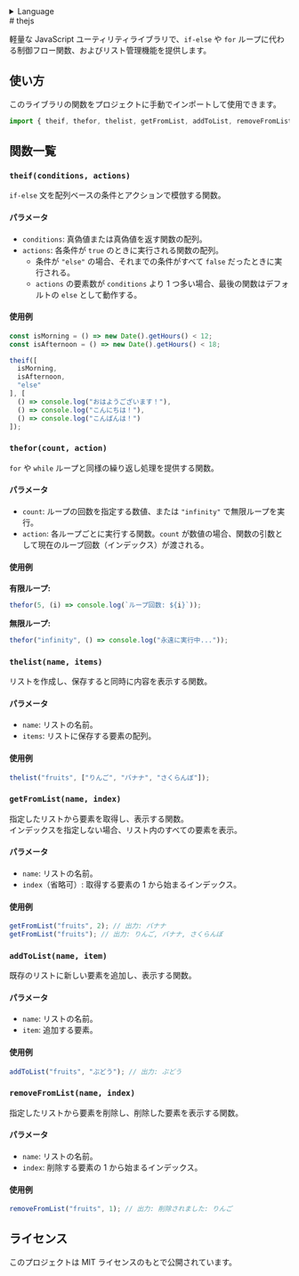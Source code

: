 <details><summary>Language</summary>

🇬🇧[English in README](README.md) <br>
🇨🇳[中文版README](README-CHI.md)

</details>
# thejs

軽量な JavaScript ユーティリティライブラリで、`if-else` や `for` ループに代わる制御フロー関数、およびリスト管理機能を提供します。

## 使い方

このライブラリの関数をプロジェクトに手動でインポートして使用できます。

```js
import { theif, thefor, thelist, getFromList, addToList, removeFromList } from "./thejs.js";
```

## 関数一覧

### `theif(conditions, actions)`

`if-else` 文を配列ベースの条件とアクションで模倣する関数。

#### パラメータ
- `conditions`: 真偽値または真偽値を返す関数の配列。
- `actions`: 各条件が `true` のときに実行される関数の配列。
  - 条件が `"else"` の場合、それまでの条件がすべて `false` だったときに実行される。
  - `actions` の要素数が `conditions` より 1 つ多い場合、最後の関数はデフォルトの `else` として動作する。

#### 使用例

```js
const isMorning = () => new Date().getHours() < 12;
const isAfternoon = () => new Date().getHours() < 18;

theif([
  isMorning,
  isAfternoon,
  "else"
], [
  () => console.log("おはようございます！"),
  () => console.log("こんにちは！"),
  () => console.log("こんばんは！")
]);
```

### `thefor(count, action)`

`for` や `while` ループと同様の繰り返し処理を提供する関数。

#### パラメータ
- `count`: ループの回数を指定する数値、または `"infinity"` で無限ループを実行。
- `action`: 各ループごとに実行する関数。`count` が数値の場合、関数の引数として現在のループ回数（インデックス）が渡される。

#### 使用例

**有限ループ:**
```js
thefor(5, (i) => console.log(`ループ回数: ${i}`));
```

**無限ループ:**
```js
thefor("infinity", () => console.log("永遠に実行中..."));
```

### `thelist(name, items)`

リストを作成し、保存すると同時に内容を表示する関数。

#### パラメータ
- `name`: リストの名前。
- `items`: リストに保存する要素の配列。

#### 使用例
```js
thelist("fruits", ["りんご", "バナナ", "さくらんぼ"]);
```

### `getFromList(name, index)`

指定したリストから要素を取得し、表示する関数。  
インデックスを指定しない場合、リスト内のすべての要素を表示。

#### パラメータ
- `name`: リストの名前。
- `index`（省略可）: 取得する要素の 1 から始まるインデックス。

#### 使用例
```js
getFromList("fruits", 2); // 出力: バナナ
getFromList("fruits"); // 出力: りんご, バナナ, さくらんぼ
```

### `addToList(name, item)`

既存のリストに新しい要素を追加し、表示する関数。

#### パラメータ
- `name`: リストの名前。
- `item`: 追加する要素。

#### 使用例
```js
addToList("fruits", "ぶどう"); // 出力: ぶどう
```

### `removeFromList(name, index)`

指定したリストから要素を削除し、削除した要素を表示する関数。

#### パラメータ
- `name`: リストの名前。
- `index`: 削除する要素の 1 から始まるインデックス。

#### 使用例
```js
removeFromList("fruits", 1); // 出力: 削除されました: りんご
```

## ライセンス

このプロジェクトは MIT ライセンスのもとで公開されています。
